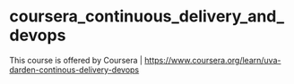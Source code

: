 # coursera_continuous_delivery_and_devops
This course is offered by Coursera | https://www.coursera.org/learn/uva-darden-continous-delivery-devops

